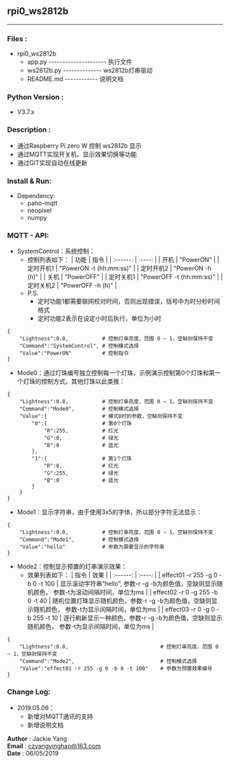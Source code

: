 ## rpi0_ws2812b
----------------------------------------------------

### Files :
- rpi0_ws2812b
	- app.py --------------------- 执行文件
	- ws2812b.py -------------- ws2812b灯串驱动
	- README.md ------------ 说明文档


### Python Version : 
- V3.7.x


### Description :
- 通过Raspberry Pi zero W 控制 ws2812b 显示
- 通过MQTT实现开关机、显示效果切换等功能
- 通过GIT实现自动在线更新

### Install & Run:
- Dependency:
    - paho-mqtt
    - neopixel
    - numpy

### MQTT - API:

- SystemControl：系统控制：
    - 控制列表如下：
|   功能   |  指令  |
| :------: | :----: |
|  开机  |  "PowerON" |
|  定时开机1  |  "PowerON -t (hh:mm:ss)" |
|  定时开机2  |  "PowerON -h (h)" |
|  关机  |  "PowerOFF" |
|  定时关机1  |  "PowerOFF -t (hh:mm:ss)" |
|  定时关机2  |  "PowerOFF -h (h)" |
    - P.S.
        - 定时功能1都需要联网校对时间，否则出现错误，括号中为时分秒时间格式
        - 定时功能2表示在设定小时后执行，单位为小时
```
{
	"Lightness":0.8,           # 控制灯串亮度，范围 0 ~ 1，空缺则保持不变
	"Command":"SystemControl", # 控制模式选择
	"Value":"PowerON"          # 控制指令
}
```
- Mode0：通过灯珠编号独立控制每一个灯珠，示例演示控制第0个灯珠和第一个灯珠的控制方式，其他灯珠以此类推：
```
{
	"Lightness":0.8,           # 控制灯串亮度，范围 0 ~ 1，空缺则保持不变
	"Command":"Mode0",         # 控制模式选择
	"Value":{                  # 模式0时的参数，空缺则保持不变
		"0":{                  # 第0个灯珠
			"R":255,           # 红光
			"G":0,             # 绿光
			"B":0              # 蓝光
		},
		"1":{                  # 第1个灯珠
			"R":0,             # 红光
			"G":255,           # 绿光
			"B":0              # 蓝光
		}
	}
}
```
- Mode1：显示字符串，由于使用3x5的字体，所以部分字符无法显示：
```
{
	"Lightness":0.8,           # 控制灯串亮度，范围 0 ~ 1，空缺则保持不变
	"Command":"Mode1",         # 控制模式选择
	"Value":"hello"            # 参数为需要显示的字符串
}
```
- Mode2：控制显示预置的灯串演示效果：
    - 效果列表如下：
|   指令   |  效果  |
| :------: | :----: |
|  effect01 -r 255 -g 0 -b 0 -t 100 |  显示滚动字符串“hello”, 参数-r -g -b为颜色值，空缺则显示随机颜色， 参数-t为滚动间隔时间，单位为ms |
|  effect02 -r 0 -g 255 -b 0 -t 40 |  随机位置灯珠显示随机颜色，参数-r -g -b为颜色值，空缺则显示随机颜色， 参数-t为显示间隔时间，单位为ms |
|  effect03 -r 0 -g 0 -b 255 -t 10 |  逐行刷新显示一种颜色，参数-r -g -b为颜色值，空缺则显示随机颜色， 参数-t为显示间隔时间，单位为ms |
```
{
	"Lightness":0.8,                              # 控制灯串亮度，范围 0 ~ 1，空缺则保持不变
	"Command":"Mode2",                            # 控制模式选择
	"Value":"effect01 -r 255 -g 0 -b 0 -t 100"    # 参数为预置效果编号
}
```
### Change Log:

- 2019.05.06：
    - 新增对MQTT通讯的支持
    - 新增说明文档


**Author**         : Jackie Yang  
**Email**          : czyangyinghao@163.com  
**Date**           : 06/05/2019
